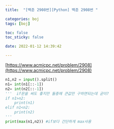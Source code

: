 ```yaml
---
title:  "[백준 2908번][Python] 백준 2908번 "

categories: boj
tags: [boj]

toc: false
toc_sticky: false

date: 2022-01-12 14:39:42

---
```

[https://www.acmicpc.net/problem/2908](https://www.acmicpc.net/problem/2908)

```python
n1,n2 = input().split()
n1= int(n1[::-1])
n2= int(n2[::-1])
'''  if문을 써도 좋지만 둘중에 큰값만 구하면되는데 굳이? 
if n1>n2:
    print(n1)
elif n1<n2:
    print(n2)
''' 
print(max(n1,n2)) #if보다 간단하게 max사용
```